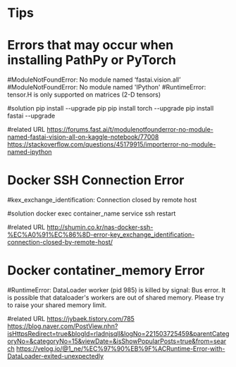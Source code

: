 # Tips

# Errors that may occur when installing PathPy or PyTorch

#ModuleNotFoundError: No module named ‘fastai.vision.all’ 
#ModuleNotFoundError: No module named 'IPython'
#RuntimeError: tensor.H is only supported on matrices (2-D tensors)

#solution
pip install --upgrade pip
pip install torch --upgrade
pip install fastai --upgrade

#related URL
https://forums.fast.ai/t/modulenotfounderror-no-module-named-fastai-vision-all-on-kaggle-notebook/77008
https://stackoverflow.com/questions/45179915/importerror-no-module-named-ipython

# Docker SSH Connection Error

#kex_exchange_identification: Connection closed by remote host

#solution
docker exec container_name service ssh restart

#related URL
http://shumin.co.kr/nas-docker-ssh-%EC%A0%91%EC%86%8D-error-key_exchange_identification-connection-closed-by-remote-host/

# Docker contatiner_memory Error

#RuntimeError: DataLoader worker (pid 985) is killed by signal: Bus error. It is possible that dataloader's workers are out of shared memory. Please try to raise your shared memory limit.

#related URL
https://jybaek.tistory.com/785
https://blog.naver.com/PostView.nhn?isHttpsRedirect=true&blogId=rladnjsqll&logNo=221503725459&parentCategoryNo=&categoryNo=15&viewDate=&isShowPopularPosts=true&from=search
https://velog.io/@1_ne/%EC%97%90%EB%9F%ACRuntime-Error-with-DataLoader-exited-unexpectedly

